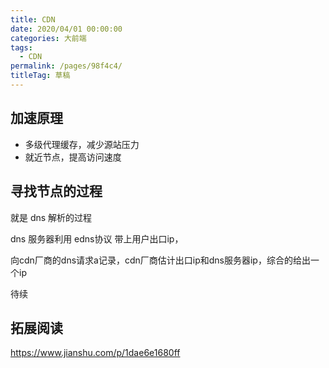 ```yaml
---
title: CDN
date: 2020/04/01 00:00:00
categories: 大前端
tags: 
  - CDN
permalink: /pages/98f4c4/
titleTag: 草稿
---
```


## 加速原理

- 多级代理缓存，减少源站压力
- 就近节点，提高访问速度

<!--more-->

## 寻找节点的过程

就是 dns 解析的过程

dns 服务器利用 edns协议 带上用户出口ip，

向cdn厂商的dns请求a记录，cdn厂商估计出口ip和dns服务器ip，综合的给出一个ip

待续

## 拓展阅读

https://www.jianshu.com/p/1dae6e1680ff